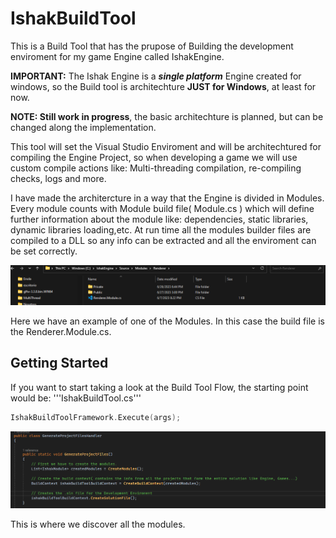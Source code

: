 # IshakBuildTool
This is a Build Tool that has the prupose of Building the development enviroment for my game Engine called IshakEngine.

**IMPORTANT:** The Ishak Engine is a ***single platform*** Engine created for windows, so the Build tool is architechture **JUST for Windows**, at least for now.

**NOTE: Still work in progress**, the basic architechture is planned, but can be changed along the implementation.

This tool will set the Visual Studio Enviroment and will be architechtured for compiling the Engine Project, so when developing a game
we will use custom compile actions like: Multi-threading compilation, re-compiling checks, logs and more.

I have made the architercture in a way that the Engine is divided in Modules. Every module counts with Module build file( Module.cs ) which will define further information about the module like:
dependencies, static libraries, dynamic libraries loading,etc.
At run time all the modules builder files are compiled to a DLL so any info can be extracted and all the enviroment can be set correctly.

<img src="/RepoImages/Screenshot 2023-06-28 165418.png" alt="Alt text" title="Module Image">

Here we have an example of one of the Modules. In this case the  build file is the Renderer.Module.cs.



## Getting Started
If you want to start taking a look at the Build Tool Flow, the starting point would be:
'''IshakBuildTool.cs'''
```cpp
IshakBuildToolFramework.Execute(args);
```


<img src="/RepoImages/ProjectFilesHandler.png" alt="Alt text" title="Module Image">

This is where we discover all the modules.
